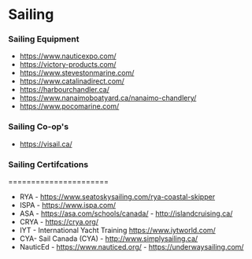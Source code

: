 # Sailing
### Sailing Equipment
* https://www.nauticexpo.com/
* https://victory-products.com/
* https://www.stevestonmarine.com/
* https://www.catalinadirect.com/
* https://harbourchandler.ca/
* https://www.nanaimoboatyard.ca/nanaimo-chandlery/
* https://www.pocomarine.com/



### Sailing Co-op's
* https://visail.ca/

### Sailing Certifcations
======================
* RYA - https://www.seatoskysailing.com/rya-coastal-skipper
* ISPA - https://www.ispa.com/
* ASA - https://asa.com/schools/canada/ - http://islandcruising.ca/
* CRYA - https://crya.org/
* IYT - International Yacht Training https://www.iytworld.com/ 
* CYA-  Sail Canada (CYA) - http://www.simplysailing.ca/
* NauticEd - https://www.nauticed.org/ - https://underwaysailing.com/
